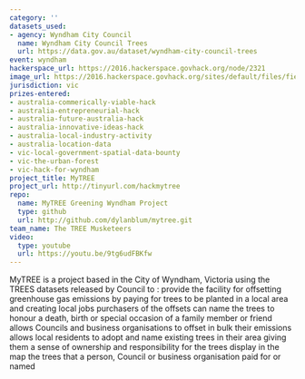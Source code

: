 ```yaml
---
category: ''
datasets_used:
- agency: Wyndham City Council
  name: Wyndham City Council Trees
  url: https://data.gov.au/dataset/wyndham-city-council-trees
event: wyndham
hackerspace_url: https://2016.hackerspace.govhack.org/node/2321
image_url: https://2016.hackerspace.govhack.org/sites/default/files/field/image/tree_free.png
jurisdiction: vic
prizes-entered:
- australia-commerically-viable-hack
- australia-entrepreneurial-hack
- australia-future-australia-hack
- australia-innovative-ideas-hack
- australia-local-industry-activity
- australia-location-data
- vic-local-government-spatial-data-bounty
- vic-the-urban-forest
- vic-hack-for-wyndham
project_title: MyTREE
project_url: http://tinyurl.com/hackmytree
repo:
  name: MyTREE Greening Wyndham Project
  type: github
  url: http://github.com/dylanblum/mytree.git
team_name: The TREE Musketeers
video:
  type: youtube
  url: https://youtu.be/9tg6udFBKfw
---
```


MyTREE is a project based in the City of Wyndham, Victoria using the TREES datasets released by Council to :
provide the facility for offsetting greenhouse gas emissions by paying for trees to be planted in a local area and creating local jobs
purchasers of the offsets can name the trees to honour a death, birth or special occasion of a family member or friend
allows Councils and business organisations to offset in bulk their emissions
allows local residents to adopt and name existing trees in their area giving them a sense of ownership and responsibility for the trees
display in the map the trees that a person, Council or business organisation paid for or named